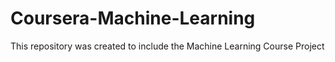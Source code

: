# Coursera-Machine-Learning
This repository was created to include the Machine Learning Course Project
